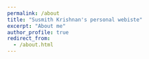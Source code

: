 ```yaml
---
permalink: /about
title: "Susmith Krishnan's personal webiste"
excerpt: "About me"
author_profile: true
redirect_from:
  - /about.html
---
```

